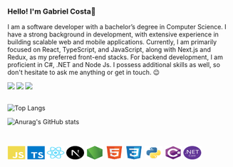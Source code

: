 ### Hello! I'm Gabriel Costa👋
I am a software developer with a bachelor’s degree in Computer Science. I have a strong background in development, with extensive experience in building scalable web and mobile applications. Currently, I am primarily focused on React, TypeScript, and JavaScript, along with Next.js and Redux, as my preferred front-end stacks. For backend development, I am proficient in C#, .NET and Node Js. I possess additional skills as well, so don't hesitate to ask me anything or get in touch.  😉

<div> 
  <a href="https://instagram.com/gphelipe1" target="_blank"><img src="https://img.shields.io/badge/-Instagram-%23E4405F?style=for-the-badge&logo=instagram&logoColor=white" target="_blank"></a>
  <a href = "mailto:gpcfreitas@gmail.com"><img src="https://img.shields.io/badge/-Gmail-%23333?style=for-the-badge&logo=gmail&logoColor=white" target="_blank"></a>
  <a href="https://www.linkedin.com/in/gabriel-costa-794596167/" target="_blank"><img src="https://img.shields.io/badge/-LinkedIn-%230077B5?style=for-the-badge&logo=linkedin&logoColor=white" target="_blank"></a> 
</div>

  ##
  
  ![Top Langs](https://github-readme-stats.vercel.app/api/top-langs/?username=gphelipe1&theme=tokyonight&layout=compact&hide_title=true)

  ![Anurag's GitHub stats](https://github-readme-stats.vercel.app/api?username=gphelipe1&theme=tokyonight&show_icons=true)
  
  ##

<div style="display: inline_block"><br>
  <img align="center" alt="gab-Js" height="30" width="40" src="https://raw.githubusercontent.com/devicons/devicon/master/icons/javascript/javascript-plain.svg">
  <img align="center" alt="gab-Ts" height="30" width="40" src="https://raw.githubusercontent.com/devicons/devicon/master/icons/typescript/typescript-plain.svg">
  <img align="center" alt="gab-React" height="30" width="40" src="https://raw.githubusercontent.com/devicons/devicon/master/icons/react/react-original.svg">
  <img align="center" alt="gab-nextjs" height="30" width="40" src="https://raw.githubusercontent.com/devicons/devicon/master/icons/nextjs/nextjs-original.svg">
  <img align="center" alt="gab-nodejs" height="30" width="40" style="background: white;" src="https://raw.githubusercontent.com/devicons/devicon/master/icons/nodejs/nodejs-original.svg">
  <img align="center" alt="gab-HTML" height="30" width="40" src="https://raw.githubusercontent.com/devicons/devicon/master/icons/html5/html5-original.svg">
  <img align="center" alt="gab-CSS" height="30" width="40" src="https://raw.githubusercontent.com/devicons/devicon/master/icons/css3/css3-original.svg">
  <img align="center" alt="gab-Python" height="30" width="40" src="https://raw.githubusercontent.com/devicons/devicon/master/icons/python/python-original.svg">
  <img align="center" alt="gab-Csharp" height="30" width="40" src="https://raw.githubusercontent.com/devicons/devicon/master/icons/csharp/csharp-original.svg">
  <img align="center" alt="gab-dotnet" height="30" width="40" src="https://raw.githubusercontent.com/devicons/devicon/master/icons/dotnetcore/dotnetcore-original.svg">
</div>
